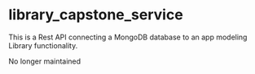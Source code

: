 # library_capstone_service

This is a Rest API connecting a MongoDB database to an app modeling Library functionality.

No longer maintained
